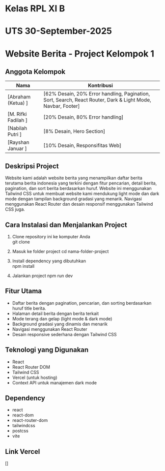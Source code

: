 # Kelas RPL XI B
# UTS 30-September-2025

# Website Berita - Project Kelompok 1

## Anggota Kelompok

| Nama               | Kontribusi                                                                                                  |
|--------------------|-------------------------------------------------------------------------------------------------------------|
| [Abraham  (Ketua) ]| [62% Desain, 20% Error handling, Pagination, Sort, Search, React Router, Dark & Light Mode, Navbar, Footer] |
| [M. Rifki Fadilah ]| [20% Desain, 80% Error handling]                                                                            |
| [Nabilah Putri    ]| [8% Desain, Hero Section]                                                                                   |
| [Rayshan Januar   ]| [10% Desain, Responsifitas Web]                                                                                         |

## Deskripsi Project

Website kami adalah website berita yang menampilkan daftar berita terutama berita indonesia yang terkini dengan fitur pencarian, detail berita, pagination, dan sort berita berdasarkan huruf.
Website ini menggunakan Tailwind CSS untuk membuat website kami mendukung light mode dan dark mode dengan tampilan background gradasi yang menarik. Navigasi menggunakan React Router dan desain responsif menggunakan Tailwind CSS juga.

## Cara Instalasi dan Menjalankan Project

1. Clone repository ini ke komputer Anda  
   git clone <url-repository-anda>

2. Masuk ke folder project
   cd nama-folder-project

3. Install dependency yang dibutuhkan  
   npm install

4. Jalankan project
   npm run dev

## Fitur Utama

- Daftar berita dengan pagination, pencarian, dan sorting berdasarkan huruf title berita.  
- Halaman detail berita dengan berita terkait  
- Mode terang dan gelap (light mode & dark mode)  
- Background gradasi yang dinamis dan menarik  
- Navigasi menggunakan React Router
- Desain responsive sederhana dengan Tailwind CSS

## Teknologi yang Digunakan

- React  
- React Router DOM  
- Tailwind CSS  
- Vercel (untuk hosting)  
- Context API untuk manajemen dark mode

## Dependency

- react  
- react-dom  
- react-router-dom  
- tailwindcss  
- postcss  
- vite

## Link Vercel

[]


